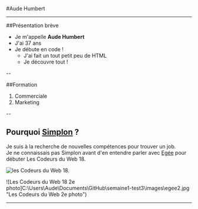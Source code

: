 #Aude Humbert

----------------

##Présentation brève  

* Je m'appelle **Aude Humbert**
* J'ai 37 ans
* Je débute en code !   
    * J'ai fait un tout petit peu de HTML
    * Je découvre tout !

--

##Formation  
1. Commerciale
2. Marketing  

--

## Pourquoi [Simplon](http://simplon.co/) ?    
Je suis à la recherche de nouvelles compétences pour trouver un job.   
Je ne connaissais pas Simplon avant d'en entendre parler avec [Egée](http://www.egee.asso.fr/spip.php?article1825) pour débuter Les Codeurs du Web 18.   

![les Codeurs du Web 18.](http://www.egee.asso.fr/IMG/jpg/c090639.jpg "Les Codeurs du Web 18")

![Les Codeurs du Web 18 2e photo]C:\Users\Aude\Documents\GitHub\semaine1-test3\images\egee2.jpg "Les Codeurs du Web 2e photo")  

------------------------------
